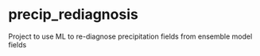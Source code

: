 # precip_rediagnosis
Project to use ML to re-diagnose precipitation fields from ensemble model fields
